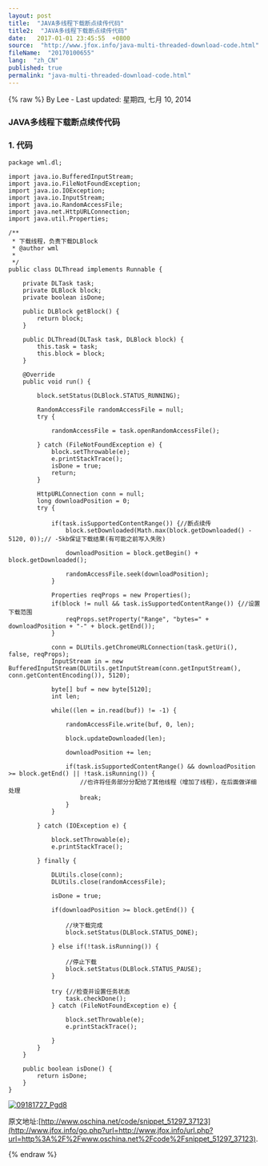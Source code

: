 ```yaml
---
layout: post
title:  "JAVA多线程下载断点续传代码"
title2:  "JAVA多线程下载断点续传代码"
date:   2017-01-01 23:45:55  +0800
source:  "http://www.jfox.info/java-multi-threaded-download-code.html"
fileName:  "20170100655"
lang:  "zh_CN"
published: true
permalink: "java-multi-threaded-download-code.html"
---
```

{% raw %}
By Lee - Last updated: 星期四, 七月 10, 2014

### JAVA多线程下载断点续传代码

### 1. 代码    

    package wml.dl;
    
    import java.io.BufferedInputStream;
    import java.io.FileNotFoundException;
    import java.io.IOException;
    import java.io.InputStream;
    import java.io.RandomAccessFile;
    import java.net.HttpURLConnection;
    import java.util.Properties;
    
    /**
     * 下载线程，负责下载DLBlock
     * @author wml
     *
     */
    public class DLThread implements Runnable {
    	
    	private DLTask task;
    	private DLBlock block;
    	private boolean isDone;
    	
    	public DLBlock getBlock() {
    		return block;
    	}
    	
    	public DLThread(DLTask task, DLBlock block) {
    		this.task = task;
    		this.block = block;
    	}
    
    	@Override
    	public void run() {
    		
    		block.setStatus(DLBlock.STATUS_RUNNING);
    		
    		RandomAccessFile randomAccessFile = null;
    		try {
    			
    			randomAccessFile = task.openRandomAccessFile();
    			
    		} catch (FileNotFoundException e) {
    			block.setThrowable(e);
    			e.printStackTrace();
    			isDone = true;
    			return;
    		}
    
    		HttpURLConnection conn = null;
    		long downloadPosition = 0;
    		try {
    			
    			if(task.isSupportedContentRange()) {//断点续传
    				block.setDownloaded(Math.max(block.getDownloaded() - 5120, 0));// -5kb保证下载结果(有可能之前写入失败)
    				
    				downloadPosition = block.getBegin() + block.getDownloaded();
    				
    				randomAccessFile.seek(downloadPosition);
    			}
    			
    			Properties reqProps = new Properties();
    			if(block != null && task.isSupportedContentRange()) {//设置下载范围
    				reqProps.setProperty("Range", "bytes=" + downloadPosition + "-" + block.getEnd());
    			}
    			
    			conn = DLUtils.getChromeURLConnection(task.getUri(), false, reqProps);
    			InputStream in = new BufferedInputStream(DLUtils.getInputStream(conn.getInputStream(), conn.getContentEncoding()), 5120);
    			
    			byte[] buf = new byte[5120];
    			int len;
    			
    			while((len = in.read(buf)) != -1) {
    				
    				randomAccessFile.write(buf, 0, len);
    
    				block.updateDownloaded(len);
    				
    				downloadPosition += len;
    				
    				if(task.isSupportedContentRange() && downloadPosition >= block.getEnd() || !task.isRunning()) {
    					//也许将任务部分分配给了其他线程（增加了线程），在后面做详细处理
    					break;
    				}
    			}
    			
    		} catch (IOException e) {
    			
    			block.setThrowable(e);
    			e.printStackTrace();
    			
    		} finally {
    
    			DLUtils.close(conn);
    			DLUtils.close(randomAccessFile);
    			
    			isDone = true;
    			
    			if(downloadPosition >= block.getEnd()) {
    	
    				//块下载完成
    				block.setStatus(DLBlock.STATUS_DONE);
    				
    			} else if(!task.isRunning()) {
    				
    				//停止下载
    				block.setStatus(DLBlock.STATUS_PAUSE);
    			}
    			
    			try {//检查并设置任务状态
    				task.checkDone();
    			} catch (FileNotFoundException e) {
    				
    				block.setThrowable(e);
    				e.printStackTrace();
    				
    			}
    		}
    	}
    	
    	public boolean isDone() {
    		return isDone;
    	}
    }
    

[![09181727_Pgd8](9e51bfa.png)](http://www.jfox.info/go.php?url=http://www.jfox.info/wp-content/uploads/2014/07/09181727_Pgd8.png)

原文地址:[http://www.oschina.net/code/snippet_51297_37123](http://www.jfox.info/go.php?url=http://www.jfox.info/url.php?url=http%3A%2F%2Fwww.oschina.net%2Fcode%2Fsnippet_51297_37123).
<!--
</p>
<p>				.code_report{float:right}</p>
<p>				.code_report div{ float: left; margin-left: 5px; background: url("/img/ask-icon.gif") no-repeat; padding: 6px 0 6px 15px; padding-left: 15px; height: 16px;}</p>
<p>				.code_report a{ background: url("/img/ask-icon.gif") 0 -160px no-repeat;padding-left: 20px; line-height: 15px;height: 16px; color: #333; text-decoration: none; display:inline-block; zoom:1; vertical-align: middle;}</p>
<p>				.code_report em{ height: 28px; line-height:28px; width: 14px; display: inline-block; float: left; background: url("/img/ask-icon.gif") top right;}</p>
<p>
-->
{% endraw %}